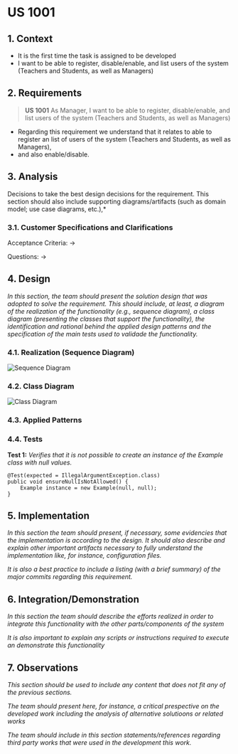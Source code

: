 # US 1001

## 1. Context

* It is the first time the task is assigned to be developed
* I want to be able to register, disable/enable, and list users of the system (Teachers and Students, as well as
  Managers)

## 2. Requirements

> **US 1001** As Manager, I want to be able to register, disable/enable, and list users of the system (Teachers and
> Students, as well as Managers)

* Regarding this requirement we understand that it relates to able to register an list of users of the system (Teachers
  and Students, as well as Managers),
* and also enable/disable.

## 3. Analysis

Decisions to take the best design decisions for the requirement.
This section should also include supporting diagrams/artifacts
(such as domain model; use case diagrams, etc.),*

### 3.1. Customer Specifications and Clarifications

Acceptance Criteria:
->

Questions:
->

## 4. Design

*In this section, the team should present the solution
design that was adopted to solve the requirement.
This should include, at least, a diagram of the realization
of the functionality (e.g., sequence diagram),
a class diagram (presenting the classes that support the functionality),
the identification and rational behind the applied design patterns and
the specification of the main tests used to validade the functionality.*

### 4.1. Realization (Sequence Diagram)

![Sequence Diagram](us_1004_SD.svg "Sequence Diagram")

### 4.2. Class Diagram

![Class Diagram](us_1004_CD.svg "Class Diagram")

### 4.3. Applied Patterns

### 4.4. Tests

**Test 1:** *Verifies that it is not possible to create an instance of the Example class with null values.*

```
@Test(expected = IllegalArgumentException.class)
public void ensureNullIsNotAllowed() {
	Example instance = new Example(null, null);
}
````

## 5. Implementation

*In this section the team should present, if necessary, some evidencies that the implementation is according to the
design. It should also describe and explain other important artifacts necessary to fully understand the implementation
like, for instance, configuration files.*

*It is also a best practice to include a listing (with a brief summary) of the major commits regarding this
requirement.*

## 6. Integration/Demonstration

*In this section the team should describe the efforts realized in order to integrate this functionality with the other
parts/components of the system*

*It is also important to explain any scripts or instructions required to execute an demonstrate this functionality*

## 7. Observations

*This section should be used to include any content that does not fit any of the previous sections.*

*The team should present here, for instance, a critical prespective on the developed work including the analysis of
alternative solutioons or related works*

*The team should include in this section statements/references regarding third party works that were used in the
development this work.*